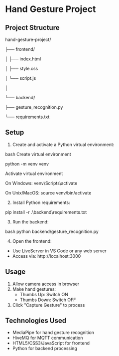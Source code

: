 # Hand Gesture Project

## Project Structure

hand-gesture-project/

├── frontend/

│ ├── index.html

│ ├── style.css

│ └── script.js

│

└── backend/

├── gesture_recognition.py

└── requirements.txt


## Setup

1. Create and activate a Python virtual environment:

bash Create virtual environment

python -m venv venv

Activate virtual environment

On Windows:
venv\Scripts\activate

On Unix/MacOS:
source venv/bin/activate

2. Install Python requirements:

pip install -r .\backend\requirements.txt


3. Run the backend:

bash
python backend/gesture_recognition.py

4. Open the frontend:

- Use LiveServer in VS Code or any web server
- Access via: http://localhost:3000

## Usage
1. Allow camera access in browser
2. Make hand gestures:
   - Thumbs Up: Switch ON
   - Thumbs Down: Switch OFF
3. Click "Capture Gesture" to process

## Technologies Used
- MediaPipe for hand gesture recognition
- HiveMQ for MQTT communication
- HTML5/CSS3/JavaScript for frontend
- Python for backend processing
